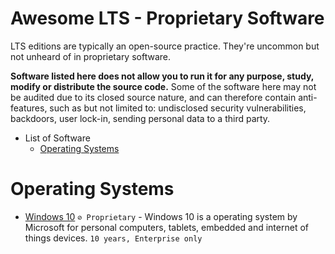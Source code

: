# Awesome LTS - Proprietary Software

LTS editions are typically an open-source practice. They're uncommon but not unheard of in proprietary software. 

**Software listed here does not allow you to run it for any purpose, study, modify or distribute the source code.** Some of the software here may not be audited due to its closed source nature, and can therefore contain anti-features, such as but not limited to: undisclosed security vulnerabilities, backdoors, user lock-in, sending personal data to a third party.

* List of Software
	* [Operating Systems](#operating-systems) 

# Operating Systems

* [Windows 10](https://windows.com/) ``⊘ Proprietary`` - Windows 10 is a operating system by Microsoft for personal computers, tablets, embedded and internet of things devices. ``10 years, Enterprise only``